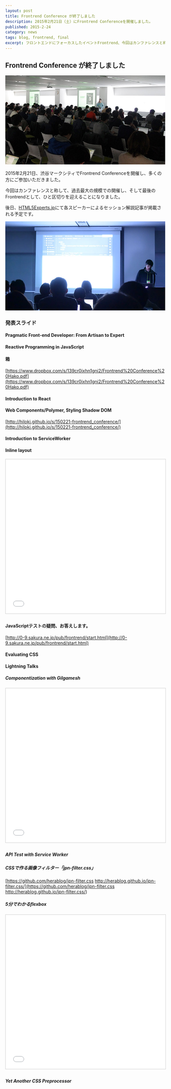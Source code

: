 ```yaml
---
layout: post
title: Frontrend Conference が終了しました
description: 2015年2月21日（土）にFrontrend Conferenceを開催しました。
published: 2015-2-24
category: news
tags: blog, frontrend, final
excerpt: フロントエンドにフォーカスしたイベントFrontrend、今回はカンファレンスと称して、素晴らしいスピーカーを迎えて過去最大の規模でおこないました。
---
```


## Frontrend Conference が終了しました

![](/images/2015/0221_01.jpg)

2015年2月21日、渋谷マークシティでFrontrend Conferenceを開催し、多くの方にご参加いただきました。

今回はカンファレンスと称して、過去最大の規模での開催し、そして最後のFrontrendとして、ひと区切りを迎えることになりました。

後日、[HTML5Experts.jp](http://html5experts.jp/)にて各スピーカーによるセッション解説記事が掲載される予定です。

![](/images/2015/0221_02.jpg)

### 発表スライド

#### Pragmatic Front-end Developer: From Artisan to Expert

<script async class="speakerdeck-embed" data-id="cf33abb9acad46e18156d8c9ec2aed49" data-ratio="1.33333333333333" src="//speakerdeck.com/assets/embed.js"></script>

#### Reactive Programming in JavaScript

<script async class="speakerdeck-embed" data-id="abbe7c69920346e488b14c0f2525a9de" data-ratio="1.42222222222222" src="//speakerdeck.com/assets/embed.js"></script>

#### 箱

[https://www.dropbox.com/s/139cr0ixhn1gni2/Frontrend%20Conference%20Hako.pdf](https://www.dropbox.com/s/139cr0ixhn1gni2/Frontrend%20Conference%20Hako.pdf)

#### Introduction to React

<script async class="speakerdeck-embed" data-id="05a61bfc6f554d72b493be8d5771ae27" data-ratio="1.33333333333333" src="//speakerdeck.com/assets/embed.js"></script>

#### Web Components/Polymer, Styling Shadow DOM

[http://hiloki.github.io/s/150221-frontrend_conference/](http://hiloki.github.io/s/150221-frontrend_conference/)

#### Introduction to ServiceWorker

<script async class="speakerdeck-embed" data-id="ac1d3d87628c466a89c99e8983329fe1" data-ratio="1.33333333333333" src="//speakerdeck.com/assets/embed.js"></script>

#### Inline layout

<iframe src="//www.slideshare.net/slideshow/embed_code/44953775" width="595" height="485" frameborder="0" marginwidth="0" marginheight="0" scrolling="no" style="border:1px solid #CCC; border-width:1px; margin-bottom:5px; max-width: 100%;" allowfullscreen> </iframe>

#### JavaScriptテストの疑問、お答えします。

[http://0-9.sakura.ne.jp/pub/frontrend/start.html](http://0-9.sakura.ne.jp/pub/frontrend/start.html)

#### Evaluating CSS

<script async class="speakerdeck-embed" data-id="243243156b844f25947dfcb8c5926782" data-ratio="1.33333333333333" src="//speakerdeck.com/assets/embed.js"></script>

#### Lightning Talks

##### Componentization with Gilgamesh

<iframe src="//www.slideshare.net/slideshow/embed_code/44959260" width="595" height="485" frameborder="0" marginwidth="0" marginheight="0" scrolling="no" style="border:1px solid #CCC; border-width:1px; margin-bottom:5px; max-width: 100%;" allowfullscreen> </iframe>

##### API Test with Service Worker

<script async class="speakerdeck-embed" data-id="e21de2ce0dac4550b9c071fb5213b518" data-ratio="1.33333333333333" src="//speakerdeck.com/assets/embed.js"></script>

##### CSSで作る画像フィルター「jpn-filter.css」

[https://github.com/herablog/jpn-filter.css
http://herablog.github.io/jpn-filter.css/](https://github.com/herablog/jpn-filter.css
http://herablog.github.io/jpn-filter.css/)

##### 5分でわかるflexbox

<iframe src="//www.slideshare.net/slideshow/embed_code/45003796" width="595" height="485" frameborder="0" marginwidth="0" marginheight="0" scrolling="no" style="border:1px solid #CCC; border-width:1px; margin-bottom:5px; max-width: 100%;" allowfullscreen> </iframe>

##### Yet Another CSS Preprocessor

<script async class="speakerdeck-embed" data-id="d9fa26b7786643d09fe3dd7cc007ad10" data-ratio="1.33333333333333" src="//speakerdeck.com/assets/embed.js"></script>